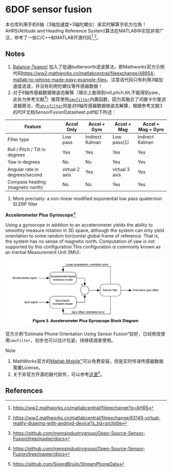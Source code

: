 
# 6DOF sensor fusion

本仓库利用手机6轴（3轴加速度+3轴陀螺仪）来实时解算手机方位角！AHRS(Attitude and Heading Reference System)算法在MATLAB中实现非常广泛，参考了一些C/C++和MATLAB开源代码[^1],[^2]。

## Notes

1. [Balance-Teapot/](./Balance-Teapot/) 加入了低通butterworth滤波算法，即Mathworks官方示例代码<https://ww2.mathworks.cn/matlabcentral/fileexchange/48954-matlab-to-iphone-made-easy-example-files>，注意该代码只有利用3轴加速度滤波，并没有利用陀螺仪等传感器数据！
1. 对于6轴传感器数据做姿态解算（理论上能得到roll,pitch,tilt,不能得到yaw，此处为参考文献[^3]）推荐使用[`imufilter`](https://www.mathworks.com/help/nav/ref/imufilter-system-object.html)内置函数，因为其融合了间接卡尔曼滤波器算法，而[`ahrsfilter`](https://www.mathworks.com/help/fusion/ref/ahrsfilter-system-object.html)则是对9轴传感器数据做姿态解算，根据参考文献3的PDF文档SensorFusionDatasheet.pdf如下所述：

| Feature                          | Accel Only | Accel + Gyro | Accel + Mag | Accel + Mag + Gyro |  
|----------------------------------|------------|--------------|-------------|---------------------|  
| Filter type                      | Low pass   | Indirect  Kalman    |  Low pass(1)    | Indirect Kalman           |  
| Roll / Pitch / Tilt in degrees   | Yes        | Yes          | Yes         | Yes                 |  
| Yaw in degrees                   | No         | No           | Yes         | Yes                 |  
| Angular rate in degrees/second   | virtual 2 axis | Yes      | virtual 3 axis | Yes                 |  
| Compass heading (magnetic north) | No         | No           | Yes         | Yes                 |

1. More precisely: a non-linear modified exponential low pass quaternion SLERP filter

**Accelerometer Plus Gyroscope**[^3]

Using a gyroscope in addition to an accelerometer yields the ability to smoothly measure rotation in 3D space, although the system can only yield orientation to some random horizontal global frame of reference. That is, the system has no sense of magnetic north. Computation of yaw is not supported by this configuration.This configuration is commonly known as an Inertial Measurement Unit (IMU).

![IMUFilter.jpg](images/IMUFilter.jpg)

官方示例“Estimate Phone Orientation Using Sensor Fusion”较好，已经修改使用`imufilter`，初步也可以估计位姿，待继续调查使用。

> [!NOTE]
>
> 1. MathWorks官方的[Matlab Mobile™](https://www.mathworks.com/products/matlab-mobile.html)可以免费安装，但是实时传递传感器数据需要License。
> 2. 关于非官方开源的替代软件，可以参考[这里](https://github.com/SjoerdBruijn/StreamPhoneData)[^4]。

## References

[^1]: <https://ww2.mathworks.cn/matlabcentral/fileexchange?q=AHRS>

[^2]: <https://ww2.mathworks.cn/matlabcentral/fileexchange/63149-virtual-reality-drawing-with-android-device?s_tid=srchtitle>

[^3]: <https://github.com/memsindustrygroup/Open-Source-Sensor-Fusion/tree/master/docs>

[^4]: <https://github.com/SjoerdBruijn/StreamPhoneData>
